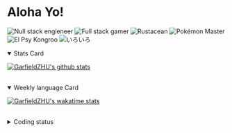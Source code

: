 # Aloha Yo!

![Null stack engieneer](https://img.shields.io/badge/-Null_stack_engineer-a890f0)
![Full stack gamer](https://img.shields.io/badge/-Full_stack_gamer-78c850)
![Rustacean](https://img.shields.io/badge/-Rustacean-f74c00)
![Pokémon Master](https://img.shields.io/badge/-Pokémon_Master-f8d030)
![El Psy Kongroo](https://img.shields.io/badge/-El_Psy_Kongroo-6890f0)
![いろいろ](https://img.shields.io/badge/-いろいろ-f85888)


<details open>
<summary>Stats Card</summary>
 
[![GarfieldZHU's github stats](https://github-readme-stats.vercel.app/api?username=GarfieldZHU&show_icons=true&theme=tokyonight)](https://github.com/anuraghazra/github-readme-stats)
 
</details>

<br/>

<details open>
<summary>Weekly language Card</summary>
 
[![GarfieldZHU's wakatime stats](https://github-readme-stats.vercel.app/api/wakatime?username=AlohaYo&theme=nightowl&layout=compact)](https://github.com/GarfieldZHU/GarfieldZHU)


<br/>

</details>

<details>

<summary>Coding status</summary>

<br/>

<!--START_SECTION:waka-->
**🐱 My Github Data** 

> 🏆 267 Contributions in the Year 2021
 > 
> 📦 477.2 kB Used in Github's Storage 
 > 
> 🚫 Not Opted to Hire
 > 
> 📜 57 Public Repositories 
 > 
> 🔑 33 Private Repositories  
 > 
**I'm a Night 🦉** 

```text
🌞 Morning    73 commits     ███░░░░░░░░░░░░░░░░░░░░░░   14.72% 
🌆 Daytime    145 commits    ███████░░░░░░░░░░░░░░░░░░   29.23% 
🌃 Evening    184 commits    █████████░░░░░░░░░░░░░░░░   37.1% 
🌙 Night      94 commits     ████░░░░░░░░░░░░░░░░░░░░░   18.95%

```


📊 **This Week I Spent My Time On** 

```text
💬 Programming Languages: 
TypeScript               6 hrs 45 mins       █████████░░░░░░░░░░░░░░░░   37.56% 
Java                     4 hrs 52 mins       ██████░░░░░░░░░░░░░░░░░░░   27.03% 
JSON                     2 hrs 2 mins        ██░░░░░░░░░░░░░░░░░░░░░░░   11.33% 
Ruby                     1 hr 43 mins        ██░░░░░░░░░░░░░░░░░░░░░░░   9.61% 
JavaScript               51 mins             █░░░░░░░░░░░░░░░░░░░░░░░░   4.81%

🔥 Editors: 
VS Code                  12 hrs 46 mins      █████████████████░░░░░░░░   70.93% 
IntelliJ                 5 hrs 14 mins       ███████░░░░░░░░░░░░░░░░░░   29.07%

💻 Operating System: 
Mac                      10 hrs 34 mins      ██████████████░░░░░░░░░░░   58.72% 
Windows                  7 hrs 26 mins       ██████████░░░░░░░░░░░░░░░   41.28%

```


<!--END_SECTION:waka-->

</details>
